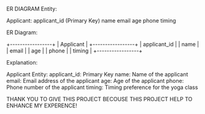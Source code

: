 


ER DIAGRAM
Entity:

Applicant:
applicant_id (Primary Key)
name
email
age
phone
timing

ER Diagram:

+-----------------+
|     Applicant   |
+-----------------+
|   applicant_id  |
|      name       |
|      email      |
|      age        |
|     phone       |
|     timing      |
+-----------------+

Explanation:

Applicant Entity:
applicant_id: Primary Key
name: Name of the applicant
email: Email address of the applicant
age: Age of the applicant
phone: Phone number of the applicant
timing: Timing preference for the yoga class


THANK YOU TO GIVE THIS PROJECT BECOUSE THIS PROJECT HELP TO ENHANCE MY EXPERENCE!
